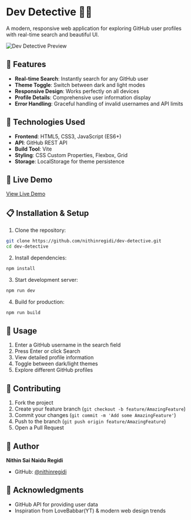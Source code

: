 # Dev Detective 🕵️‍♂️

A modern, responsive web application for exploring GitHub user profiles with real-time search and beautiful UI.

![Dev Detective Preview](./public/Images/preview.png)

## 🌟 Features

- **Real-time Search**: Instantly search for any GitHub user
- **Theme Toggle**: Switch between dark and light modes
- **Responsive Design**: Works perfectly on all devices
- **Profile Details**: Comprehensive user information display
- **Error Handling**: Graceful handling of invalid usernames and API limits

## 🚀 Technologies Used

- **Frontend**: HTML5, CSS3, JavaScript (ES6+)
- **API**: GitHub REST API
- **Build Tool**: Vite
- **Styling**: CSS Custom Properties, Flexbox, Grid
- **Storage**: LocalStorage for theme persistence

## 🎯 Live Demo

[View Live Demo](https://nithinregidi.github.io/DevDetective/)

## 📋 Installation & Setup

1. Clone the repository:
```bash
git clone https://github.com/nithinregidi/dev-detective.git
cd dev-detective
```

2. Install dependencies:
```bash
npm install
```

3. Start development server:
```bash
npm run dev
```

4. Build for production:
```bash
npm run build
```

## 🔧 Usage

1. Enter a GitHub username in the search field
2. Press Enter or click Search
3. View detailed profile information
4. Toggle between dark/light themes
5. Explore different GitHub profiles


## 🤝 Contributing

1. Fork the project
2. Create your feature branch (`git checkout -b feature/AmazingFeature`)
3. Commit your changes (`git commit -m 'Add some AmazingFeature'`)
4. Push to the branch (`git push origin feature/AmazingFeature`)
5. Open a Pull Request

## 👤 Author

**Nithin Sai Naidu Regidi**
- GitHub: [@nithinregidi](https://github.com/nithinregidi)

## 🙏 Acknowledgments

- GitHub API for providing user data
- Inspiration from LoveBabbar(YT) & modern web design trends
